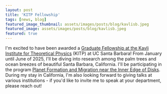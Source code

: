 ```yaml
---
layout: post
title: 'KITP Fellowship'
tags: [news, blog]
featured_image_thumbnail: assets/images/posts/blog/kavlisb.jpeg
featured_image: assets/images/posts/blog/kavlisb.jpeg
featured: true
---
```

<script>
  $(document).ready(function() {
  setTimeout(function() { $("#preloader").fadeOut(1500); }, 100)
});
</script>

I'm excited to have been awarded a [Graduate Fellowship at the Kavli Institute for Theoretical Physics](https://www.kitp.ucsb.edu/apply/fellowships/graduate-fellowship-program) (KITP) at UC Santa Barbara! From January until June of 2025, I'll be diving into research among the palm trees and ocean breezes of beautiful Santa Barbara, California. I'll be participating in the program [Planet Formation and Migration near the Inner Edge of Disks](https://www.kitp.ucsb.edu/activities/edgeplanets25). During my stay in California, I'm also looking forward to giving talks at various institutions - if you'd like to invite me to speak at your department, please reach out! 